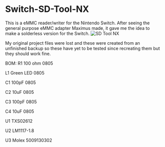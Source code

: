 # Switch-SD-Tool-NX
This is a eMMC reader/writer for the Nintendo Switch. 
After seeing the general purpose eMMC adapter Maximus made, it gave me the idea to make a solderless version for the Switch.
![SD Tool NX](https://i.imgur.com/nQfsjcL.jpg)

My original project files were lost and these were created from an unfinished backup so these have yet to be tested since recreating them but they should work fine.

BOM:
R1 100 ohm 0805

L1 Green LED 0805

C1 100pF 0805

C2 10uF 0805

C3 100pF 0805

C4 10uF 0805

U1 TXS02612

U2 LM1117-1.8

U3 Molex 5009130302

